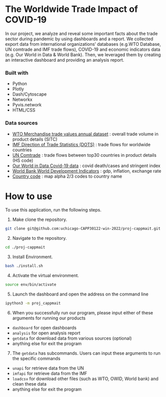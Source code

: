 # The Worldwide Trade Impact of COVID-19

In our project, we analyze and reveal some important facts about the trade 
sector during pandemic by using dashboards and a report. We collected export 
data from international organizations’ databases (e.g.WTO Database, UN comtrade 
and IMF trade flows), COVID-19 and economic indicators data (e.g. Our World in 
Data & World Bank). Then, we leveraged them by creating an interactive dashboard 
and providing an analysis report. 

### Built with
* Python
* Plotly
* Dash/Cytoscape
* Networkx
* Pyvis.network
* HTML/CSS

### Data sources
* [WTO Merchandise trade values annual dataset](https://www.wto.org/english/res_e/statis_e/trade_datasets_e.htm) : overall trade volume in product details (SITC)
* [IMF Direction of Trade Statistics (DOTS)](https://data.imf.org/?sk=9d6028d4-f14a-464c-a2f2-59b2cd424b85) : trade flows for worldwide countries
* [UN Comtrade](https://comtrade.un.org) : trade flows between top30 countries in product details (HS code)
* [Our World in Data Covid-19 data](https://github.com/owid/covid-19-data/tree/master/public/data) : covid death/cases and stringent index
* [World Bank World Development Indicators](https://databank.worldbank.org/source/world-development-indicators) : gdp, inflation, exchange rate
* [Country code](https://gist.github.com/tadast/8827699) : map alpha 2/3 codes to country name

# How to use
To use this application, run the following steps.

1. Make clone the repository.
```sh
git clone git@github.com:uchicago-CAPP30122-win-2022/proj-cappmait.git
```
2. Navigate to the repository.
```sh
cd ./proj-cappmait
```
3. Install Environment.
```sh
bash ./install.sh
```
4. Activate the virtual environment.
```sh
source env/bin/activate
```
5. Launch the dashboard and open the address on the command line
```sh
ipython3 -m proj_cappmait
```
6. When you successfully run our program, please input either of these arguments
for running our products
 - `dashboard` for open dashboards
 - `analysis` for open analysis report
 - `getdata` for download data from various sources (optional)
 - anything else for exit the program

7. The `getdata` has subcommands. Users can input these arguments to 
run the specific commands
 - `unapi` for retrieve data from the UN
  - `imfapi` for retrieve data from the IMF
 - `loadcsv` for download other files (such as WTO, OWID, World bank) 
   and clean these data
 - anything else for exit the program


